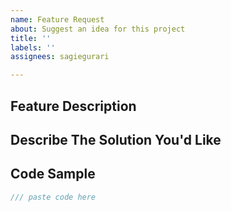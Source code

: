 ```yaml
---
name: Feature Request
about: Suggest an idea for this project
title: ''
labels: ''
assignees: sagiegurari

---
```


## Feature Description
<!-- A clear description of the feature request. -->

## Describe The Solution You'd Like
<!-- A clear and concise description of what you want to happen. -->

## Code Sample

```rust
/// paste code here
```
